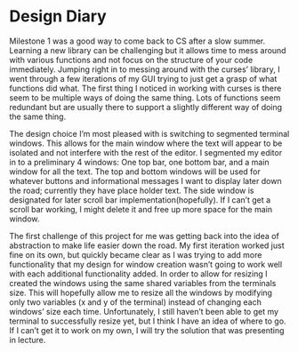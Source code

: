 # Design Diary

  Milestone 1 was a good way to come back to CS after a slow summer. Learning a new library can be challenging but it allows time to mess around with various functions and not focus on the structure of your code immediately. Jumping right in to messing around with the curses’ library, I went through a few iterations of my GUI trying to just get a grasp of what functions did what. The first thing I noticed in working with curses is there seem to be multiple ways of doing the same thing. Lots of functions seem redundant but are usually there to support a slightly different way of doing the same thing.

  The design choice I’m most pleased with is switching to segmented terminal windows. This allows for the main window where the text will appear to be isolated and not interfere with the rest of the editor. I segmented my editor in to a preliminary 4 windows: One top bar, one bottom bar, and a main window for all the text. The top and bottom windows will be used for whatever buttons and informational messages I want to display later down the road; currently they have place holder text. The side window is designated for later scroll bar implementation(hopefully). If I can’t get a scroll bar working, I might delete it and free up more space for the main window.

  The first challenge of this project for me was getting back into the idea of abstraction to make life easier down the road.  My first iteration worked just fine on its own, but quickly became clear as I was trying to add more functionality that my design for window creation wasn’t going to work well with each additional functionality added. In order to allow for resizing I created the windows using the same shared variables from the terminals size. This will hopefully allow me to resize all the windows by modifying only two variables (x and y of the terminal) instead of changing each windows’ size each time. Unfortunately, I still haven’t been able to get my terminal to successfully resize yet, but I think I have an idea of where to go. If I can’t get it to work on my own, I will try the solution that was presenting in lecture.
